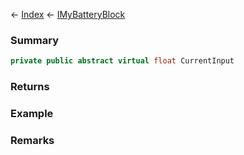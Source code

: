 ← [Index](Api-Index) ← [IMyBatteryBlock](Sandbox.ModAPI.Ingame.IMyBatteryBlock)

### Summary

```csharp
private public abstract virtual float CurrentInput
```

### Returns

### Example

### Remarks

